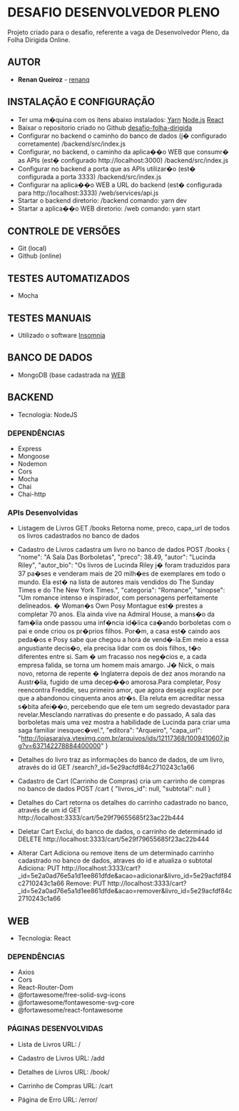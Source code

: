 # DESAFIO DESENVOLVEDOR PLENO

Projeto criado para o desafio, referente a vaga de Desenvolvedor Pleno, da Folha Dirigida Online.

## AUTOR

* **Renan Queiroz** - [renanq](https://github.com/renanq)

## INSTALAÇÃO E CONFIGURAÇÃO

- Ter uma m�quina com os itens abaixo instalados:
  [Yarn](https://legacy.yarnpkg.com/lang/en/)
  [Node.js](https://nodejs.org/)
  [React](https://pt-br.reactjs.org/)
- Baixar o repositorio criado no Github [desafio-folha-dirigida](https://github.com/renanq/desafio-folha-dirigida)
- Configurar no backend o caminho do banco de dados (j� configurado corretamente)
  /backend/src/index.js
- Configurar, no backend, o caminho da aplica��o WEB que consumr� as APIs (est� configurado http://localhost:3000)
  /backend/src/index.js
- Configurar no backend a porta que as APIs utilizar�o (est� configurada a porta 3333)
  /backend/src/index.js
- Configurar na aplica��o WEB a URL do backend (est� configurada para http://localhost:3333)
  /web/services/api.js 
- Startar o backend
  diretorio: /backend
  comando: yarn dev
- Startar a aplica��o WEB
  diretorio: /web
  comando: yarn start
   
## CONTROLE DE VERSÕES

- Git (local)
- Github (online)

## TESTES AUTOMATIZADOS

- Mocha

## TESTES MANUAIS

- Utilizado o software [Insomnia](https://insomnia.rest/)

## BANCO DE DADOS

- MongoDB (base cadastrada na [WEB](https://cloud.mongodb.com/)

## BACKEND

- Tecnologia: NodeJS

### DEPENDÊNCIAS

- Express
- Mongoose
- Nodemon
- Cors
- Mocha
- Chai
- Chai-http

### APIs Desenvolvidas

- Listagem de Livros
  GET /books
  Retorna nome, preco, capa_url de todos os livros cadastrados no banco de dados

- Cadastro de Livros
  cadastra um livro no banco de dados
  POST /books
  {
	"nome": "A Sala Das Borboletas",
	"preco": 38.49,
	"autor": "Lucinda Riley",
	"autor_bio": "Os livros de Lucinda Riley j� foram traduzidos para 37 pa�ses e venderam mais de 20 milh�es de exemplares em todo o mundo. Ela est� na lista de autores mais vendidos do The Sunday Times e do The New York Times.",
	"categoria": "Romance",
	"sinopse": "Um romance intenso e inspirador, com personagens perfeitamente delineados. � Woman�s Own Posy Montague est� prestes a completar 70 anos. Ela ainda vive na Admiral House, a mans�o da fam�lia onde passou uma inf�ncia id�lica ca�ando borboletas com o pai e onde criou os pr�prios filhos. Por�m, a casa est� caindo aos peda�os e Posy sabe que chegou a hora de vend�-la.Em meio a essa angustiante decis�o, ela precisa lidar com os dois filhos, t�o diferentes entre si. Sam � um fracasso nos neg�cios e, a cada empresa falida, se torna um homem mais amargo. J� Nick, o mais novo, retorna de repente � Inglaterra depois de dez anos morando na Austr�lia, fugido de uma decep��o amorosa.Para completar, Posy reencontra Freddie, seu primeiro amor, que agora deseja explicar por que a abandonou cinquenta anos atr�s. Ela reluta em acreditar nessa s�bita afei��o, percebendo que ele tem um segredo devastador para revelar.Mesclando narrativas do presente e do passado, A sala das borboletas mais uma vez mostra a habilidade de Lucinda para criar uma saga familiar inesquec�vel.",
	"editora": "Arqueiro",
	"capa_url": "http://lojasaraiva.vteximg.com.br/arquivos/ids/12117368/1009410607.jpg?v=637142278884400000"
}

- Detalhes do livro
  traz as informações do banco de dados, de um livro, através do id
  GET /search?_id=5e29acfdf84c2710243c1a66

- Cadastro de Cart (Carrinho de Compras)
  cria um carrinho de compras no banco de dados
  POST /cart
  {
	"livros_id": null,
	"subtotal": null
  }

- Detalhes do Cart
  retorna os detalhes do carrinho cadastrado no banco, através de um id
  GET http://localhost:3333/cart/5e29f79655685f23ac22b444

- Deletar Cart
  Exclui, do banco de dados, o carrinho de determinado id 
  DELETE http://localhost:3333/cart/5e29f79655685f23ac22b444

- Alterar Cart
  Adiciona ou remove itens de um determinado carrinho cadastrado no banco de dados, atraves do id e atualiza o subtotal
  Adiciona: PUT http://localhost:3333/cart?_id=5e2a0ad76e5a1d1ee861dfde&acao=adicionar&livro_id=5e29acfdf84c2710243c1a66
  Remove: PUT http://localhost:3333/cart?_id=5e2a0ad76e5a1d1ee861dfde&acao=remover&livro_id=5e29acfdf84c2710243c1a66


## WEB

- Tecnologia: React

### DEPENDÊNCIAS

- Axios
- Cors
- React-Router-Dom
- @fortawesome/free-solid-svg-icons
- @fortawesome/fontawesome-svg-core
- @fortawesome/react-fontawesome

### PÁGINAS DESENVOLVIDAS

- Lista de Livros
  URL: /

- Cadastro de Livros
  URL: /add

- Detalhes de Livros
  URL: /book/<id do livro>

- Carrinho de Compras
  URL: /cart

- Página de Erro
  URL: /error/<message>